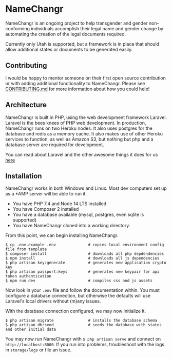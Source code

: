 
# NameChangr

NameChangr is an ongoing project to help transgender and gender non-conforming individuals accomplish their legal name
and gender change by automating the creation of the legal documents required.

Currently only Utah is supported, but a framework is in place that should allow additional states or documents to 
be generated easily. 

Contributing
----------------------------------------------
I would be happy to mentor someone on their first open source contribution or with adding additional functionality 
to NameChangr.  Please see [CONTRIBUTING.md](CONTRIBUTING.md) for more information about how you could help!

Architecture
----------------------------------------------
NameChangr is built in PHP, using the web development framework Laravel.  Laravel is the bees knees of PHP web 
development.  In production, NameChangr runs on two Heroku nodes.  It also uses postgres for the database and redis as 
a memory cache.  It also makes use of other Heroku services to function, as well as Amazon S3, but nothing but php 
and a database server are required for development.

You can read about Laravel and the other awesome things it does for us [here](https://laravel.com/docs/5.4)

Installation
----------------------------------------------
NameChangr works in both Windows and Linux.  Most dev computers set up as a *AMP server will be able to run it. 

* You have PHP 7.4 and Node 14 LTS installed
* You have Composer 2 installed
* You have a database available (mysql, postgres, even sqlite is supported)
* You have NameChangr cloned into a working directory.

From this point, we can begin installing NameChangr.

```console
$ cp .env.example .env              # copies local environment config file from template 
$ composer install                  # downloads all php depdendencies
$ npm install                       # downloads all js dependencies
$ php artisan key:generate          # generates new application crypto key
$ php artisan passport:keys         # generates new keypair for api token authentication
$ npm run dev                       # compiles css and js assets 
```

Now look in your `.env` file and follow the documentation within.  You must configure a database connection, but
otherwise the defaults will use Laravel's local drivers without (m)any issues.

With the database connection configured, we may now initialize it.
```console
$ php artisan migrate               # installs the database schema
$ php artisan db:seed               # seeds the database with states and other initial data
```

You may now run NameChangr with `$ php artisan serve` and connect 
on `http://localhost:8000`.  If you run into problems, troubleshoot with the logs in `storage/logs` or file an issue.
